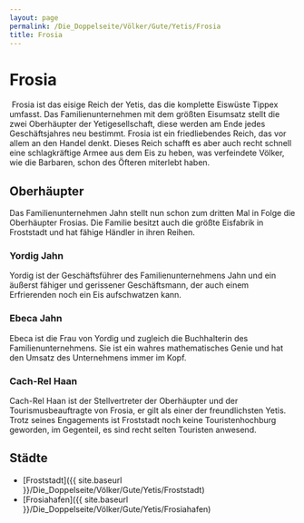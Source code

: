 ```yaml
---
layout: page
permalink: /Die_Doppelseite/Völker/Gute/Yetis/Frosia
title: Frosia
---
```


# Frosia

<img alt="" src="{{ site.baseurl }}/assets/images/wappen/nrm/frosia.jpg" />
Frosia ist das eisige Reich der Yetis, das die komplette Eiswüste Tippex umfasst. Das Familienunternehmen mit dem größten Eisumsatz stellt die zwei Oberhäupter der Yetigesellschaft, diese werden am Ende jedes Geschäftsjahres neu bestimmt. Frosia ist ein friedliebendes Reich, das vor allem an den Handel denkt. Dieses Reich schafft es aber auch recht schnell eine schlagkräftige Armee aus dem Eis zu heben, was verfeindete Völker, wie die Barbaren, schon des Öfteren miterlebt haben.

## Oberhäupter

Das Familienunternehmen Jahn stellt nun schon zum dritten Mal in Folge die Oberhäupter Frosias. Die Familie besitzt auch die größte Eisfabrik in Froststadt und hat fähige Händler in ihren Reihen.

### Yordig Jahn

Yordig ist der Geschäftsführer des Familienunternehmens Jahn und ein äußerst fähiger und gerissener Geschäftsmann, der auch einem Erfrierenden noch ein Eis aufschwatzen kann. 

### Ebeca Jahn

Ebeca ist die Frau von Yordig und zugleich die Buchhalterin des Familienunternehmens. Sie ist ein wahres mathematisches Genie und hat den Umsatz des Unternehmens immer im Kopf. 

### Cach-Rel Haan

Cach-Rel Haan ist der Stellvertreter der Oberhäupter und der Tourismusbeauftragte von Frosia, er gilt als einer der freundlichsten Yetis. Trotz seines Engagements ist Froststadt noch keine Touristenhochburg geworden, im Gegenteil, es sind recht selten Touristen anwesend.

## Städte

- [Froststadt]({{ site.baseurl }}/Die_Doppelseite/Völker/Gute/Yetis/Froststadt)
- [Frosiahafen]({{ site.baseurl }}/Die_Doppelseite/Völker/Gute/Yetis/Frosiahafen)

